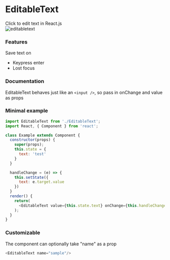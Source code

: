 # EditableText
Click to edit text in React.js  
![editabletext](https://user-images.githubusercontent.com/31367899/42241971-aab6ba82-7f0c-11e8-8f38-9197afac2cdf.gif)

### Features
Save text on
- Keypress enter
- Lost focus

### Documentation
EditableText behaves just like an ```<input />```, so pass in onChange and value as props

### Minimal example

```javascript
import EditableText from './EditableText';
import React, { Component } from 'react';

class Example extends Component {
  constructor(props) {
    super(props);
    this.state = {
      text: 'test'
    }
  }

  handleChange = (e) => {
    this.setState({
      text: e.target.value
    })
  }
  render() {
    return(
      <EditableText value={this.state.text} onChange={this.handleChange}/>
    );
  }
}
```

### Customizable
The component can optionally take "name" as a prop
```javascript
<EditableText name="sample"/>
```
